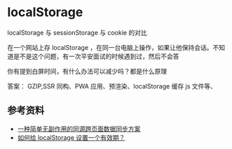 # localStorage

localStorage 与 sessionStorage 与 cookie 的对比

在一个网站上存 localStorage ，在同一台电脑上操作，如果让他保持会话。不知道是不是这个问题，有一次平安面试的时候遇到过，然后不会答

你有提到白屏时间，有什么办法可以减少吗？都是什么原理

答案： GZIP,SSR 同构、PWA 应用、预渲染、localStorage 缓存 js 文件等、

## 参考资料

-   [一种简单无副作用的同源跨页面数据同步方案](https://mp.weixin.qq.com/s?__biz=MzI0NTE5NzYyMw==&mid=2247483801&idx=1&sn=390c7900b227e0dd1d5727878cff34ec&chksm=e9537fc1de24f6d70c25695e7f32b4b713ab2fef42ea5d24b4a5b6a6768006d365b7e459b8d3&mpshare=1&scene=1&srcid=&sharer_sharetime=1571583079156&sharer_shareid=778ad5bf3b27e0078eb105d7277263f6#rd)
-   [如何给 localStorage 设置一个有效期？](https://www.javascriptc.com/112.html?from=groupmessage&isappinstalled=0)

